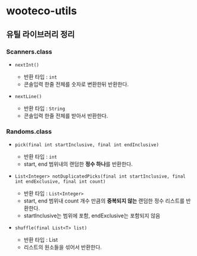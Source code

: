 # wooteco-utils

## 유틸 라이브러리 정리

### Scanners.class

- `nextInt()`
  - 반환 타입 : `int`
  - 콘솔입력 한줄 전체를 숫자로 변환한뒤 반환한다.

- `nextLine()`
  - 반환 타입 : `String`
  - 콘솔입력 한줄 전체를 받아서 반환한다.

### Randoms.class
- `pick(final int startInclusive, final int endInclusive)`
  - 반환 타입 : `int`
  - start, end 범위내의 랜덤한 **정수 하나**를 반환한다.

- `List<Integer> notDuplicatedPicks(final int startInclusive, final int endExclusive, final int count)`
  - 반환 타입 : `List<Integer>`
  - start, end 범위내 count 개수 만큼의 **중복되지 않는** 랜덤한 정수 리스트를 반환한다.
  - startInclusive는 범위에 포함, endExclusive는 포함되지 않음

- `shuffle(final List<T> list)`
  - 반환 타입 : List<T>
  - 리스트의 원소들을 섞어서 반환한다.
